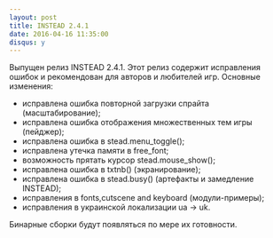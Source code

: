 ```yaml
---
layout: post
title: INSTEAD 2.4.1
date: 2016-04-16 11:35:00
disqus: y
---
```

Выпущен релиз INSTEAD 2.4.1. Этот релиз содержит исправления ошибок
и рекомендован для авторов и любителей игр. Основные изменения:

  * исправлена ошибка повторной загрузки спрайта (масштабирование);
  * исправлена ошибка отображения множественных тем игры (пейджер);
  * исправлена ошибка в stead.menu_toggle();
  * исправлена утечка памяти в free_font;
  * возможность прятать курсор stead.mouse_show();
  * исправлена ошибка в txtnb() (экранирование);
  * исправлена ошибка в stead.busy() (артефакты и замедление INSTEAD);
  * исправления в fonts,cutscene and keyboard (модули-примеры);
  * исправления в украинской локализации ua -> uk.

Бинарные сборки будут появляться по мере их готовности.
